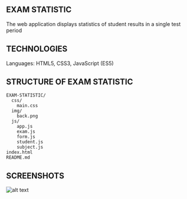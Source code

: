 ## **EXAM STATISTIC**

The web application displays statistics of student results in a single test period


## **TECHNOLOGIES**

Languages: HTML5, CSS3, JavaScript (ES5)


## **STRUCTURE OF EXAM STATISTIC**

```
EXAM-STATISTIC/
  css/
    main.css
  img/
    back.png
  js/
    app.js
    exam.js
    form.js
    student.js
    subject.js
index.html
README.md
```
## **SCREENSHOTS**

![alt text](https://raw.githubusercontent.com/mariaradovanovic/exam-statistic/master/img/home.png)
